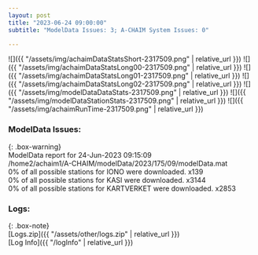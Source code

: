```yaml
---
layout: post
title: "2023-06-24 09:00:00"
subtitle: "ModelData Issues: 3; A-CHAIM System Issues: 0"

---
```


![]({{ "/assets/img/achaimDataStatsShort-2317509.png" | relative_url }})
![]({{ "/assets/img/achaimDataStatsLong00-2317509.png" | relative_url }})
![]({{ "/assets/img/achaimDataStatsLong01-2317509.png" | relative_url }})
![]({{ "/assets/img/achaimDataStatsLong02-2317509.png" | relative_url }})
![]({{ "/assets/img/modelDataDataStats-2317509.png" | relative_url }})
![]({{ "/assets/img/modelDataStationStats-2317509.png" | relative_url }})
![]({{ "/assets/img/achaimRunTime-2317509.png" | relative_url }})


### ModelData Issues:  
  
{: .box-warning}  
 ModelData report for 24-Jun-2023 09:15:09   
 /home2/achaim1/A-CHAIM/modelData/2023/175/09/modelData.mat   
 0% of all possible stations for IONO were downloaded. x139   
 0% of all possible stations for KASI were downloaded. x3144   
 0% of all possible stations for KARTVERKET were downloaded. x2853   
  


### Logs:  
  
{: .box-note}  
[Logs.zip]({{ "/assets/other/logs.zip" | relative_url }})  
[Log Info]({{ "/logInfo" | relative_url }})  
